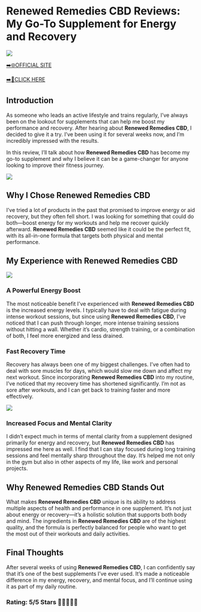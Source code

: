 # **Renewed Remedies CBD Reviews**: My Go-To Supplement for Energy and Recovery

[![](https://static.vecteezy.com/system/resources/thumbnails/019/896/014/small/buy-now-gradient-button-with-cart-symbol-buy-now-illustration-png.png)](https://edetoop.top/lander/sugarpreland-1/renewedremedies.html) 

[➡️🌐OFFICIAL SITE](https://edetoop.top/lander/sugarpreland-1/renewedremedies.html) 

[➡️🔗CLICK HERE](https://edetoop.top/lander/sugarpreland-1/renewedremedies.html) 


## Introduction

As someone who leads an active lifestyle and trains regularly, I’ve always been on the lookout for supplements that can help me boost my performance and recovery. After hearing about **Renewed Remedies CBD**, I decided to give it a try. I’ve been using it for several weeks now, and I’m incredibly impressed with the results.

In this review, I’ll talk about how **Renewed Remedies CBD** has become my go-to supplement and why I believe it can be a game-changer for anyone looking to improve their fitness journey.

[![](https://wallpapers.com/images/hd/red-order-now-button-udg4jcj4arvn8b0n-2.png)](https://edetoop.top/lander/sugarpreland-1/renewedremedies.html)  

## Why I Chose **Renewed Remedies CBD**

I’ve tried a lot of products in the past that promised to improve energy or aid recovery, but they often fell short. I was looking for something that could do both—boost energy for my workouts and help me recover quickly afterward. **Renewed Remedies CBD** seemed like it could be the perfect fit, with its all-in-one formula that targets both physical and mental performance.

## My Experience with **Renewed Remedies CBD**

[![](https://static.vecteezy.com/system/resources/thumbnails/019/896/014/small/buy-now-gradient-button-with-cart-symbol-buy-now-illustration-png.png)](https://edetoop.top/lander/sugarpreland-1/renewedremedies.html)

### A Powerful Energy Boost

The most noticeable benefit I’ve experienced with **Renewed Remedies CBD** is the increased energy levels. I typically have to deal with fatigue during intense workout sessions, but since using **Renewed Remedies CBD**, I’ve noticed that I can push through longer, more intense training sessions without hitting a wall. Whether it’s cardio, strength training, or a combination of both, I feel more energized and less drained.

### Fast Recovery Time

Recovery has always been one of my biggest challenges. I’ve often had to deal with sore muscles for days, which would slow me down and affect my next workout. Since incorporating **Renewed Remedies CBD** into my routine, I’ve noticed that my recovery time has shortened significantly. I’m not as sore after workouts, and I can get back to training faster and more effectively.

[![](https://wallpapers.com/images/hd/red-order-now-button-udg4jcj4arvn8b0n-2.png)](https://edetoop.top/lander/sugarpreland-1/renewedremedies.html)  

### Increased Focus and Mental Clarity

I didn’t expect much in terms of mental clarity from a supplement designed primarily for energy and recovery, but **Renewed Remedies CBD** has impressed me here as well. I find that I can stay focused during long training sessions and feel mentally sharp throughout the day. It’s helped me not only in the gym but also in other aspects of my life, like work and personal projects.

## Why **Renewed Remedies CBD** Stands Out

What makes **Renewed Remedies CBD** unique is its ability to address multiple aspects of health and performance in one supplement. It’s not just about energy or recovery—it’s a holistic solution that supports both body and mind. The ingredients in **Renewed Remedies CBD** are of the highest quality, and the formula is perfectly balanced for people who want to get the most out of their workouts and daily activities.

## Final Thoughts

After several weeks of using **Renewed Remedies CBD**, I can confidently say that it’s one of the best supplements I’ve ever used. It’s made a noticeable difference in my energy, recovery, and mental focus, and I’ll continue using it as part of my daily routine.

### Rating: 5/5 Stars 🌟🌟🌟🌟🌟
